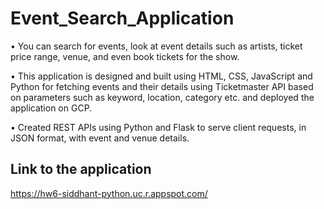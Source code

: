 # Event_Search_Application

• You can search for events, look at event details such as artists, ticket price range, venue, and even book tickets for the show. 
<br>

• This application is designed and built using HTML, CSS, JavaScript and Python for fetching events and their details using Ticketmaster API based on parameters such as keyword, location, category etc. and deployed the application on GCP.
<br>

• Created REST APIs using Python and Flask to serve client requests, in JSON format, with event and venue details.
<br>


## Link to the application
https://hw6-siddhant-python.uc.r.appspot.com/

